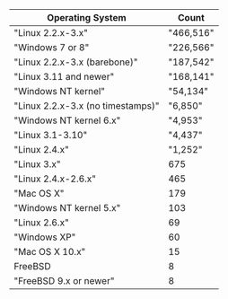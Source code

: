 Operating System                   | Count
-----------------------------------|-----------
 "Linux 2.2.x-3.x"                 | "466,516" 
 "Windows 7 or 8"                  | "226,566" 
 "Linux 2.2.x-3.x (barebone)"      | "187,542" 
 "Linux 3.11 and newer"            | "168,141" 
 "Windows NT kernel"               | "54,134"  
 "Linux 2.2.x-3.x (no timestamps)" | "6,850"   
 "Windows NT kernel 6.x"           | "4,953"   
 "Linux 3.1-3.10"                  | "4,437"   
 "Linux 2.4.x"                     | "1,252"   
 "Linux 3.x"                       | 675       
 "Linux 2.4.x-2.6.x"               | 465       
 "Mac OS X"                        | 179       
 "Windows NT kernel 5.x"           | 103       
 "Linux 2.6.x"                     | 69        
 "Windows XP"                      | 60        
 "Mac OS X 10.x"                   | 15        
 FreeBSD                           | 8         
 "FreeBSD 9.x or newer"            | 8         

